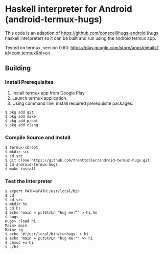 # Haskell interpreter for Android (android-termux-hugs)

This code is an adaption of https://github.com/conscell/hugs-android (hugs haskell interpreter) so it can be built and run using the android termux app.

Tested on termux, version 0.60: https://play.google.com/store/apps/details?id=com.termux&hl=en

## Building

### Install Prerequisites

1. Install termux app from Google Play
1. Launch termux application.
1. Using command line, install required prerequisite packages:
```
$ pkg add git
$ pkg add make
$ pkg add proot
$ pkg add clang
```

### Compile Source and Install
```
$ termux-chroot
$ mkdir src
$ cd src
$ git clone https://github.com/trenttobler/android-termux-hugs.git
$ cd android-termux-hugs
$ make install
```

### Test the Interpreter
```
$ export PATH=$PATH:/usr/local/bin
$ cd
$ cd src
$ mkdir hs
$ cd hs
$ echo 'main = putStrLn “hug me!”’ > hi.hs
$ hugs
Hugs> :load hi
Main> main
Main> :q
$ echo '#!/usr/local/bin/runhugs' > hi
$ echo 'main = putStrLn "hug me!"' >> hi
$ chmod +x hi
$ ./hi
```
